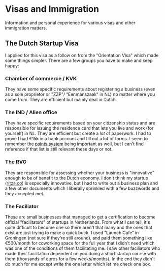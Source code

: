 # Visas and Immigration

Information and personal experience for various visas and other immigration matters.

## The Dutch Startup Visa

I applied for this visa as a follow on from the "Orientation Visa" which made some things simpler. There are a few groups you have to make and keep happy:

### Chamber of commerce / KVK

They have some specific requirements about registering a business (even as a sole proprietor or "ZZP"/ "Eenmanszaak" in NL) no matter where you come from. They are efficient but mainly deal in Dutch.

### The IND / Alien office

They have specific requirements based on your citizenship status and are responsible for issuing the residence card that lets you live and work (for yourself) in NL. They are efficient but create a _lot_ of paperwork. I had to prove I had €15k in a bank account and fill out a lot of forms. I seem to remember  the [points system](https://ind.nl/en/documents/07-2022/dutch-scoring-system-business-of-essential-interest.pdf) being important as well, but I can't find reference if that list is still relevant these days or not.

### The RVO

They are responsible for assessing whether your business is "innovative" enough to be of benefit to the Dutch economy. I don't think my startup ([ritza.co](https://ritza.co)) is especially innovative, but I had to write out a business plan and a few other documents which I liberally sprinkled with a few buzzwords and they accepted me).

### The Faciliator

These are small businesses that managed to get a certification to become official "facilitators" of startups in Netherlands. From what I can tell, it's quite difficult to become one so there aren't that many and the ones that exist are just trying to make a quick buck. I used "Launch Cafe" in Groningen (not sure if they're still around), and paid them something like €500/month for coworking space for the full year that I didn't need which was one of the conditions of them facilitating me. I saw other faciliators who made their facilitation dependent on you doing a short startup course with them (thousands of euros for a few weeks/months). In the end they didn't do much for me except write the one letter which let me check one box.







